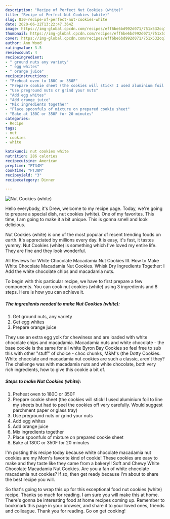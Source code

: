 ```yaml
---
description: "Recipe of Perfect Nut Cookies (white)"
title: "Recipe of Perfect Nut Cookies (white)"
slug: 830-recipe-of-perfect-nut-cookies-white
date: 2020-06-22T13:22:47.364Z
image: https://img-global.cpcdn.com/recipes/eff6be6bd992d071/751x532cq70/nut-cookies-white-recipe-main-photo.jpg
thumbnail: https://img-global.cpcdn.com/recipes/eff6be6bd992d071/751x532cq70/nut-cookies-white-recipe-main-photo.jpg
cover: https://img-global.cpcdn.com/recipes/eff6be6bd992d071/751x532cq70/nut-cookies-white-recipe-main-photo.jpg
author: Ann Wood
ratingvalue: 3.5
reviewcount: 4
recipeingredient:
- " ground nuts any variety"
- " egg whites"
- " orange juice"
recipeinstructions:
- "Preheat oven to 180C or 350F"
- "Prepare cookie sheet (the cookies will stick! I used aluminium foil to line my sheets but had to peel the cookies off very carefully. Would suggest parchment paper or glass tray)"
- "Use preground nuts or grind your nuts"
- "Add egg whites"
- "Add orange juice"
- "Mix ingredients together"
- "Place spoonfuls of mixture on prepared cookie sheet"
- "Bake at 180C or 350F for 20 minutes"
categories:
- Recipe
tags:
- nut
- cookies
- white

katakunci: nut cookies white 
nutrition: 286 calories
recipecuisine: American
preptime: "PT34M"
cooktime: "PT38M"
recipeyield: "3"
recipecategory: Dinner

---
```



![Nut Cookies (white)](https://img-global.cpcdn.com/recipes/eff6be6bd992d071/751x532cq70/nut-cookies-white-recipe-main-photo.jpg)

Hello everybody, it's Drew, welcome to my recipe page. Today, we're going to prepare a special dish, nut cookies (white). One of my favorites. This time, I am going to make it a bit unique. This is gonna smell and look delicious.

Nut Cookies (white) is one of the most popular of recent trending foods on earth. It's appreciated by millions every day. It is easy, it's fast, it tastes yummy. Nut Cookies (white) is something which I've loved my entire life. They are fine and they look wonderful.

All Reviews for White Chocolate Macadamia Nut Cookies III. How to Make White Chocolate Macadamia Nut Cookies. Whisk Dry Ingredients Together: I Add the white chocolate chips and macadamia nuts.


To begin with this particular recipe, we have to first prepare a few components. You can cook nut cookies (white) using 3 ingredients and 8 steps. Here is how you can achieve it.

<!--inarticleads1-->

##### The ingredients needed to make Nut Cookies (white):

1. Get  ground nuts, any variety
1. Get  egg whites
1. Prepare  orange juice


They use an extra egg yolk for chewiness and are loaded with white chocolate chips and macadamia. Macadamia nuts and white chocolate - the base cookie is the same for all white Byron Bay Cookies so feel free to sub this with other &#34;stuff&#34; of choice - choc chunks, M&amp;M&#39;s (the Dotty Cookies. White chocolate and macadamia nut cookies are such a classic, aren&#39;t they? The challenge was with macadamia nuts and white chocolate, both very rich ingredients, how to give this cookie a bit of. 

<!--inarticleads2-->

##### Steps to make Nut Cookies (white):

1. Preheat oven to 180C or 350F
1. Prepare cookie sheet (the cookies will stick! I used aluminium foil to line my sheets but had to peel the cookies off very carefully. Would suggest parchment paper or glass tray)
1. Use preground nuts or grind your nuts
1. Add egg whites
1. Add orange juice
1. Mix ingredients together
1. Place spoonfuls of mixture on prepared cookie sheet
1. Bake at 180C or 350F for 20 minutes


I&#39;m posting this recipe today because white chocolate macadamia nut cookies are my Mom&#39;s favorite kind of cookie! These cookies are easy to make and they taste like they came from a bakery!! Soft and Chewy White Chocolate Macadamia Nut Cookies. Are you a fan of white chocolate macadamia nut cookies? If so, then get ready because I&#39;m about to share the best recipe you will. 

So that's going to wrap this up for this exceptional food nut cookies (white) recipe. Thanks so much for reading. I am sure you will make this at home. There's gonna be interesting food at home recipes coming up. Remember to bookmark this page in your browser, and share it to your loved ones, friends and colleague. Thank you for reading. Go on get cooking!
